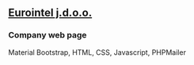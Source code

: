 ## [Eurointel j.d.o.o.](http://eurointel.eu)

### Company web page 

Material Bootstrap, HTML, CSS, Javascript, PHPMailer
